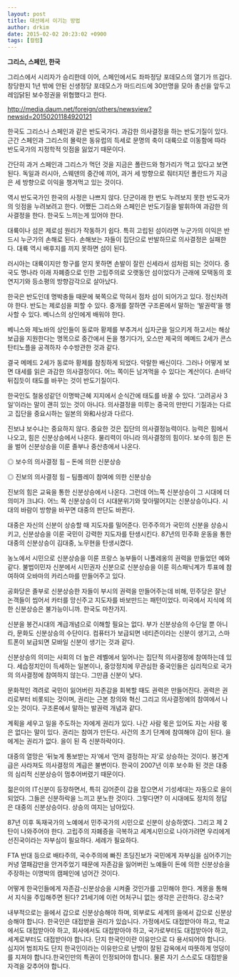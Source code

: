 ```yaml
---
layout: post
title: 대선에서 이기는 방법
author: drkim
date: 2015-02-02 20:23:02 +0900
tags: [컬럼]
---
```

**그리스, 스페인, 한국** 

  


그리스에서 시리자가 승리한데 이어, 스페인에서도 좌파정당 포데모스의 열기가 뜨겁다. 창당한지 1년 밖에 안된 신생정당 포데모스가 마드리드에 30만명을 모아 총선을 앞두고 레임닭된 보수정권을 위협했다고 한다. 

  


http://media.daum.net/foreign/others/newsview?newsid=20150201184920121 

  


한국도 그리스나 스페인과 같은 반도국가다. 과감한 의사결정을 하는 반도기질이 있다. 근간 스페인과 그리스의 몰락은 동유럽의 득세로 문명의 축이 대륙으로 이동함에 따라 반도국가의 지정학적 잇점을 잃었기 때문이다. 

  


간단히 과거 스페인과 그리스가 먹던 것을 지금은 폴란드와 헝가리가 먹고 있다고 보면 된다. 독일과 러시아, 스웨덴의 중간에 끼어, 과거 세 방향으로 줘터지던 폴란드가 지금은 세 방향으로 이익을 챙겨먹고 있는 것이다. 

  


역시 반도국가인 한국의 사정은 나쁘지 않다. 단군이래 한 번도 누려보지 못한 반도국가의 잇점을 누려보려고 한다. 어쨌든 그리스와 스페인은 반도기질을 발휘하여 과감한 의사결정을 한다. 한국도 느끼는게 있어야 한다. 

  


대륙이나 섬은 제로섬 원리가 작동하기 쉽다. 특히 고립된 섬이라면 누군가의 이익은 반드시 누군가의 손해로 된다. 손해보는 자들이 집단으로 반발하므로 의사결정은 실패한다. 대륙 역시 배후지를 끼지 못하면 섬이 된다. 

  


러시아는 대륙이지만 항구를 얻지 못하면 손발이 잘린 신세라서 섬처럼 되는 것이다. 중국도 명나라 이래 자폐증으로 인한 고립주의로 오랫동안 섬이었다가 근래에 모택동의 호연지기와 등소평의 방향감각으로 살아났다. 

  


한국은 반도인데 명박충들 때문에 북쪽으로 막혀서 점차 섬이 되어가고 있다. 정신차려야 한다. 반도는 제로섬을 피할 수 있다. 중개를 잘하면 구조론에서 말하는 ‘발권력’을 행사할 수 있다. 베니스의 상인에게 배워야 한다. 

  


베니스와 제노바의 상인들이 동로마 황제를 부추겨서 십자군을 일으키게 하고서는 해상보급을 지원한다는 명목으로 중간에서 돈을 챙기다가, 오스만 제국의 메메드 2세가 콘스탄티노플을 공격하자 수수방관한 것과 같다. 

  


결국 메메드 2세가 동로마 황제를 참칭하게 되었다. 악랄한 배신이다. 그러나 어떻게 보면 대세를 읽은 과감한 의사결정이다. 어느 쪽이든 남겨먹을 수 있다는 계산이다. 손바닥 뒤집듯이 태도를 바꾸는 것이 반도기질이다. 

  


한국인도 철옹성같던 이명박근혜 지지에서 순식간에 태도를 바꿀 수 있다. ‘고려공사 3일’이라는 말이 괜히 있는 것이 아니다. 의사결정을 미루는 중국의 만만디 기질과는 다르고 집단을 중요시하는 일본의 와和사상과 다르다. 

  


진보냐 보수냐는 중요하지 않다. 중요한 것은 집단의 의사결정능력이다. 능력은 힘에서 나오고, 힘은 신분상승에서 나온다. 물리력이 아니라 의사결정의 힘이다. 보수의 힘은 돈을 벌어 신분상승을 이룬 졸부나 중산층에서 나온다. 

  


◎ 보수의 의사결정 힘 – 돈에 의한 신분상승  
      
◎ 진보의 의사결정 힘 – 팀플레이 참여에 의한 신분상승 

  


진보의 힘은 교육을 통한 신분상승에서 나온다. 그런데 어느쪽 신분상승이 그 시대에 더 의미가 크냐다. 어느 쪽 신분상승이 더 시대분위기와 맞아떨어지는 신분상승이냐다. 시대의 바람이 방향을 바꾸면 대중의 판단도 바뀐다. 

  


대중은 자신의 신분이 상승할 때 지도자를 밀어준다. 민주주의가 국민의 신분을 상승시키고, 신분상승을 이룬 국민이 강력한 지도자를 탄생시킨다. 87년의 민주화 운동을 통한 대중의 신분상승이 김대중, 노무현을 탄생시켰다. 

  


농노에서 시민으로 신분상승을 이룬 프랑스 농부들이 나폴레옹의 권력을 만들었던 예와 같다. 불법이민자 신분에서 시민권자 신분으로 신분상승을 이룬 히스패닉계가 투표에 참여하여 오바마의 카리스마를 만들어주고 있다. 

  


공화당은 졸부로 신분상승한 자들이 부시의 권력을 만들어주는데 비해, 민주당은 잘난 논객들이 씹어서 카터를 망신주고 지도자를 바보만드는 패턴이었다. 미국에서 지식에 의한 신분상승은 불가능이니까. 한국도 마찬가지. 

  


신분을 봉건시대의 계급개념으로 이해할 필요는 없다. 부가 신분상승의 수단일 뿐 아니라, 문화도 신분상승의 수단이다. 컴퓨터가 보급되면 네티즌이라는 신분이 생기고, 스마트폰이 보급되면 모바일 신분이 생기는 것과 같다. 

  


신분상승의 의미는 사회의 더 높은 레벨에서 일어나는 집단적 의사결정에 참여하는데 있다. 세습정치인이 득세하는 일본이나, 중앙정치에 무관심한 중국인들은 심리적으로 국가의 의사결정에 참여하지 않는다. 그만큼 신분이 낮다. 

  


문화적인 격려로 국민이 잃어버린 자존감을 회복할 때도 권력은 만들어진다. 권력은 권리로부터 비롯되는 것이며, 권리는 근본 창의와 혁신 그리고 의사결정에의 참여에서 나오는 것이다. 구조론에서 말하는 발권력 개념과 같다. 

  


계획을 세우고 일을 주도하는 자에게 권리가 있다. 나간 사람 몫은 있어도 자는 사람 몫은 없다는 말이 있다. 권리는 참여가 만든다. 사건의 초기 단계에 참여해야 갑이 된다. 을에게는 권리가 없다. 을이 된 즉 신분하락이다. 

  


대중의 열망은 ‘뒤늦게 통보받는 자’에서 ‘먼저 결정하는 자’로 상승하는 것이다. 봉건계급은 사라져도 의사결정의 계급은 불변이다. 한국이 2007년 이후 보수화 된 것은 대중의 심리적 신분상승이 멈추어버렸기 때문이다. 

  


젊은이의 IT신분이 등장하면서, 특히 김어준이 갑을 잡으면서 기성세대는 자동으로 을이 되었다. 그들은 신분하락을 느끼고 분노한 것이다. 그렇다면? 이 시대에도 정치의 정답은 대중의 신분상승이다. 상승의 여지는 남아있다. 

  


87년 이후 독재국가의 노예에서 민주국가의 시민으로 신분이 상승하였다. 그리고 제 2탄이 나와주어야 한다. 고립주의 자폐증을 극복하고 세계시민으로 나아가려면 우리에게 선진국이라는 자부심이 필요하다. 세례가 필요하다. 

  


FTA 반대 등으로 배타주의, 국수주의에 빠진 초딩진보가 국민에게 자부심을 심어주기는 커녕 열패감만을 안겨주었기 때문에 자존감을 잃어버린 노예들이 돈에 의한 신분상승을 주장하는 이명박의 캠페인에 넘어간 것이다. 

  


어떻게 한국인들에게 자존감-신분상승을 시켜줄 것인가를 고민해야 한다. 계몽을 통해서 지식을 주입해주면 된다? 21세기에 이런 어처구니 없는 생각은 곤란하다. 강소국?    


  


내부적으로는 을에서 갑으로 신분상승해야 하며, 외부로도 세계의 을에서 갑으로 신분상승해야 합니다. 한국인은 대접받을 권리가 있습니다. 가정에서도 대접받아야 하고, 학교에서도 대접받아야 하고, 회사에서도 대접받아야 하고, 국가로부터도 대접받아야 하고, 세계로부터도 대접받아야 합니다. 단지 한국인이란 이유만으로 다 용서되어야 합니다. 심지어 범죄자도 단지 한국인이라는 이유만으로 난방이 잘된 감옥에서 따뜻하게 엉덩이를 지져야 합니다.한국인만의 특권이 인정되어야 합니다. 물론 자기 스스로도 대접받을 자격을 갖추어야 합니다.